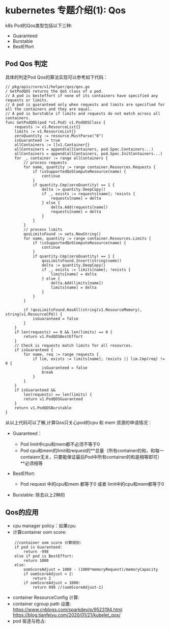 # kubernetes 专题介绍(1): Qos

k8s Pod的Qos类型包括以下三种:
* Guaranteed
* Burstable
* BestEffort

## Pod Qos 判定
具体的判定Pod Qos的算法实现可以参考如下代码：
```golang
// pkg/apis/core/v1/helper/qos/qos.go
/ GetPodQOS returns the QoS class of a pod.
// A pod is besteffort if none of its containers have specified any requests or limits.
// A pod is guaranteed only when requests and limits are specified for all the containers and they are equal.
// A pod is burstable if limits and requests do not match across all containers.
func GetPodQOS(pod *v1.Pod) v1.PodQOSClass {
	requests := v1.ResourceList{}
	limits := v1.ResourceList{}
	zeroQuantity := resource.MustParse("0")
	isGuaranteed := true
	allContainers := []v1.Container{}
	allContainers = append(allContainers, pod.Spec.Containers...)
	allContainers = append(allContainers, pod.Spec.InitContainers...)
	for _, container := range allContainers {
		// process requests
		for name, quantity := range container.Resources.Requests {
			if !isSupportedQoSComputeResource(name) {
				continue
			}
			if quantity.Cmp(zeroQuantity) == 1 {
				delta := quantity.DeepCopy()
				if _, exists := requests[name]; !exists {
					requests[name] = delta
				} else {
					delta.Add(requests[name])
					requests[name] = delta
				}
			}
		}
		// process limits
		qosLimitsFound := sets.NewString()
		for name, quantity := range container.Resources.Limits {
			if !isSupportedQoSComputeResource(name) {
				continue
			}
			if quantity.Cmp(zeroQuantity) == 1 {
				qosLimitsFound.Insert(string(name))
				delta := quantity.DeepCopy()
				if _, exists := limits[name]; !exists {
					limits[name] = delta
				} else {
					delta.Add(limits[name])
					limits[name] = delta
				}
			}
		}

		if !qosLimitsFound.HasAll(string(v1.ResourceMemory), string(v1.ResourceCPU)) {
			isGuaranteed = false
		}
	}
	if len(requests) == 0 && len(limits) == 0 {
		return v1.PodQOSBestEffort
	}
	// Check is requests match limits for all resources.
	if isGuaranteed {
		for name, req := range requests {
			if lim, exists := limits[name]; !exists || lim.Cmp(req) != 0 {
				isGuaranteed = false
				break
			}
		}
	}
	if isGuaranteed &&
		len(requests) == len(limits) {
		return v1.PodQOSGuaranteed
	}
	return v1.PodQOSBurstable
}

```

从以上代码可以了解,计算Qos只关心pod的cpu 和 mem 资源的申请情况：
* Guaranteed：
  
  * Pod limit中cpu和mem都不必须不等于0
  * Pod cpu和mem的limit和request的**总量（所有container的和，和每一contaienr无关，只要能保证最后Pod中所有container的和是相等即可）**必须相等

* BestEffort:  
  
  * Pod request 中的cpu和mem 都等于0 或者 limit中的cpu和mem都等于0

* Burstable: 除去以上2种的


## Qos的应用

* cpu manager policy：如果cpu 
* 计算container oom score:

```
    //container oom score 计算规则:
    if pod is Guaranteed:
        return -998
    else if pod is BestEffort:
        return 1000
    else:
        oomScoreAdjust = 1000 - (1000*memoryRequest)/memoryCapacity
        if oomScoreAdjust < 2:
            return 2
        if oomScoreAdjust = 1000:
            return 999 //(oomScoreAdjust-1)
```
* container ResourceConfig 计算:
* container cgroup path 设置:
  https://www.cnblogs.com/sparkdev/p/9523194.html
  https://blog.tianfeiyu.com/2020/01/21/kubelet_qos/
* pod 驱逐与抢占: